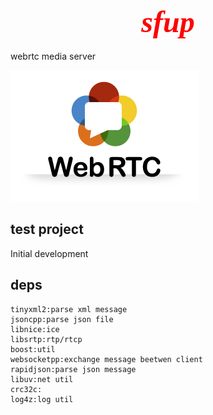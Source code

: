 # <center><font face="黑体" color=red size=72>*sfup*</font></center>
webrtc media server

![avatar](./images/webrtc.jpg)

## test project
Initial development

## deps
```
tinyxml2:parse xml message
jsoncpp:parse json file
libnice:ice
libsrtp:rtp/rtcp
boost:util
websocketpp:exchange message beetwen client
rapidjson:parse json message
libuv:net util
crc32c:
log4z:log util
```
